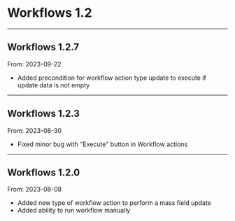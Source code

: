 # Workflows 1.2


---

## Workflows 1.2.7
From: 2023-09-22

* Added precondition for workflow action type update to execute if update data is not empty

---

## Workflows 1.2.3
From: 2023-08-30

* Fixed minor bug with "Execute" button in Workflow actions

---

## Workflows 1.2.0
From: 2023-08-08

* Added new type of workflow action to perform a mass field update
* Added ability to run workflow manually